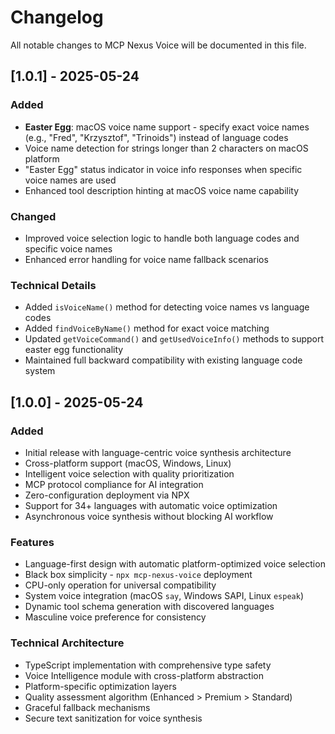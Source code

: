 # Changelog

All notable changes to MCP Nexus Voice will be documented in this file.

## [1.0.1] - 2025-05-24

### Added
- **Easter Egg**: macOS voice name support - specify exact voice names (e.g., "Fred", "Krzysztof", "Trinoids") instead of language codes
- Voice name detection for strings longer than 2 characters on macOS platform
- "Easter Egg" status indicator in voice info responses when specific voice names are used
- Enhanced tool description hinting at macOS voice name capability

### Changed
- Improved voice selection logic to handle both language codes and specific voice names
- Enhanced error handling for voice name fallback scenarios

### Technical Details
- Added `isVoiceName()` method for detecting voice names vs language codes
- Added `findVoiceByName()` method for exact voice matching
- Updated `getVoiceCommand()` and `getUsedVoiceInfo()` methods to support easter egg functionality
- Maintained full backward compatibility with existing language code system

## [1.0.0] - 2025-05-24

### Added
- Initial release with language-centric voice synthesis architecture
- Cross-platform support (macOS, Windows, Linux)
- Intelligent voice selection with quality prioritization
- MCP protocol compliance for AI integration
- Zero-configuration deployment via NPX
- Support for 34+ languages with automatic voice optimization
- Asynchronous voice synthesis without blocking AI workflow

### Features
- Language-first design with automatic platform-optimized voice selection
- Black box simplicity - `npx mcp-nexus-voice` deployment
- CPU-only operation for universal compatibility
- System voice integration (macOS `say`, Windows SAPI, Linux `espeak`)
- Dynamic tool schema generation with discovered languages
- Masculine voice preference for consistency

### Technical Architecture
- TypeScript implementation with comprehensive type safety
- Voice Intelligence module with cross-platform abstraction
- Platform-specific optimization layers
- Quality assessment algorithm (Enhanced > Premium > Standard)
- Graceful fallback mechanisms
- Secure text sanitization for voice synthesis